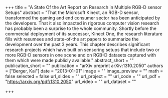 +++
title = "A State Of the Art Report on Research in Multiple RGB-D sensor Setups"
abstract = "That the Microsoft Kinect, an RGB-D sensor, transformed the gaming and end consumer sector has been anticipated by the developers. That it also impacted in rigorous computer vision research has probably been a surprise to the whole community. Shortly before the commercial deployment of its successor, Kinect One, the research literature fills with resumees and state-of-the art papers to summarize the development over the past 3 years. This chapter describes significant research projects which have built on sensoring setups that include two or more RGB-D sensors in one scene and on RGB-D datasets captured with them which were made publicly available."
abstract_short = ""
publication_short = ""
publication = "arXiv preprint arXiv:1310.2050"
authors = ["Berger, Kai"]
date = "2013-01-01"
image = ""
image_preview = ""
math = false
selected = false
url_slides = ""
url_project = ""
url_code = ""
url_pdf = "https://arxiv.org/pdf/1310.2050"
url_video = ""
url_dataset = ""

+++
